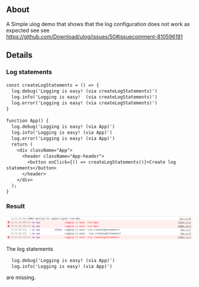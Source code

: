 ## About

A Simple ulog demo that shows that the log configuration does not work as expected
see see https://github.com/Download/ulog/issues/50#issuecomment-810596191

## Details

### Log statements

```
const createLogStatements = () => {
  log.debug('Logging is easy! (via createLogStatements)')
  log.info('Logging is easy!  (via createLogStatements)')
  log.error('Logging is easy! (via createLogStatements)')
}

function App() {
  log.debug('Logging is easy! (via App)')
  log.info('Logging is easy! (via App)')
  log.error('Logging is easy! (via App)')
  return (
    <div className="App">
      <header className="App-header">
        <button onClick={() => createLogStatements()}>Create log statements</button>
      </header>
    </div>
  );
}
```

### Result

![alt text](./console-output.png)

The log statements

```
  log.debug('Logging is easy! (via App)')
  log.info('Logging is easy! (via App)')
```

are missing.

